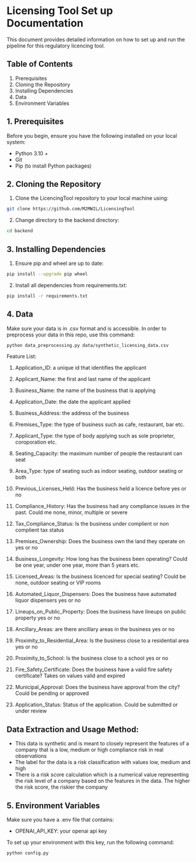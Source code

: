 # Licensing Tool Set up Documentation

This document provides detailed information on how to set up and run the pipeline for this regulatory licencing tool.

## Table of Contents
1. Prerequisites
2. Cloning the Repository
3. Installing Dependencies
4. Data
5. Environment Variables


## 1. Prerequisites

Before you begin, ensure you have the following installed on your local system: 

- Python 3.10 + 
- Git 
- Pip (to install Python packages)

## 2. Cloning the Repository

1. Clone the LicencingTool repository to your local machine using: 

```bash
git clone https://github.com/M2MWIL/LicensingTool
```

2. Change directory to the backend directory: 

```bash
cd backend
```

## 3. Installing Dependencies

1. Ensure pip and wheel are up to date: 

```bash
pip install --upgrade pip wheel
```

2. Install all dependencies from requirements.txt: 

``` bash
pip install -r requirements.txt
```

## 4. Data

Make sure your data is in .csv format and is accessible. In order to preprocess your data in this repo, use this command: 

```bash
python data_preprocessing.py data/synthetic_licensing_data.csv
```

Feature List:

1. Application_ID: a unique id that identifies the applicant

2. Applicant_Name: the first and last name of the applicant

3. Business_Name: the name of the business that is applying

4. Application_Date: the date the applicant applied

5. Business_Address: the address of the business 

6. Premises_Type: the type of business such as cafe, restaurant, bar etc. 

7. Applicant_Type: the type of body applying such as sole proprieter, coroporation etc. 

8. Seating_Capacity: the maximum number of people the restaurant can seat

9. Area_Type: type of seating such as indoor seating, outdoor seating or both

10. Previous_Licenses_Held: Has the business held a licence before yes or no 

11. Compliance_History: Has the business had any compliance issues in the past. Could me none, minor, multiple or severe

12. Tax_Compliance_Status: Is the business under complient or non complient tax status

13. Premises_Ownership: Does the business own the land they operate on yes or no

14. Business_Longevity: How long has the business been operating? Could be one year, under one year, more than 5 years etc.

15. Licensed_Areas: Is the business licenced for special seating? Could be none, outdoor seating or VIP rooms

16. Automated_Liquor_Dispensers: Does the business have automated liquor dispensers yes or no

17. Lineups_on_Public_Property: Does the business have lineups on public property yes or no 

18. Ancillary_Areas: are there ancillary areas in the business yes or no 

19. Proximity_to_Residential_Area: Is the business close to a residential area yes or no

20. Proximity_to_School: Is the business close to a school yes or no

21. Fire_Safety_Certificate: Does the business have a valid fire safety certificate? Takes on values valid and expired 

22. Municipal_Approval: Does the business have approval from the city? Could be pending or approved

23. Application_Status: Status of the application. Could be submitted or under review

## Data Extraction and Usage Method: 

- This data is synthetic and is meant to closely represent the features of a company that is a low, medium or high compliance risk in real observations
- The label for the data is a risk classification with values low, medium and high
- There is a risk score calculation which is a numerical value representing the risk level of a company based on the features in the data. The higher the risk score, the riskier the company

## 5. Environment Variables

Make sure you have a .env file that contains: 
- OPENAI_API_KEY: your openai api key

To set up your environment with this key, run the following command: 

```bash
python config.py
```